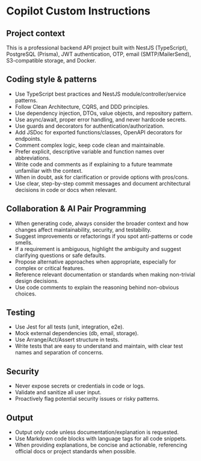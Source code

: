 # Copilot Custom Instructions

## Project context
This is a professional backend API project built with NestJS (TypeScript), PostgreSQL (Prisma), JWT authentication, OTP, email (SMTP/MailerSend), S3-compatible storage, and Docker.

## Coding style & patterns
- Use TypeScript best practices and NestJS module/controller/service patterns.
- Follow Clean Architecture, CQRS, and DDD principles.
- Use dependency injection, DTOs, value objects, and repository pattern.
- Use async/await, proper error handling, and never hardcode secrets.
- Use guards and decorators for authentication/authorization.
- Add JSDoc for exported functions/classes, OpenAPI decorators for endpoints.
- Comment complex logic, keep code clean and maintainable.
- Prefer explicit, descriptive variable and function names over abbreviations.
- Write code and comments as if explaining to a future teammate unfamiliar with the context.
- When in doubt, ask for clarification or provide options with pros/cons.
- Use clear, step-by-step commit messages and document architectural decisions in code or docs when relevant.

## Collaboration & AI Pair Programming
- When generating code, always consider the broader context and how changes affect maintainability, security, and testability.
- Suggest improvements or refactorings if you spot anti-patterns or code smells.
- If a requirement is ambiguous, highlight the ambiguity and suggest clarifying questions or safe defaults.
- Propose alternative approaches when appropriate, especially for complex or critical features.
- Reference relevant documentation or standards when making non-trivial design decisions.
- Use code comments to explain the reasoning behind non-obvious choices.

## Testing
- Use Jest for all tests (unit, integration, e2e).
- Mock external dependencies (db, email, storage).
- Use Arrange/Act/Assert structure in tests.
- Write tests that are easy to understand and maintain, with clear test names and separation of concerns.

## Security
- Never expose secrets or credentials in code or logs.
- Validate and sanitize all user input.
- Proactively flag potential security issues or risky patterns.

## Output
- Output only code unless documentation/explanation is requested.
- Use Markdown code blocks with language tags for all code snippets.
- When providing explanations, be concise and actionable, referencing official docs or project standards when possible.
